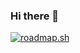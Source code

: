 ### Hi there 👋

[![roadmap.sh](https://api.roadmap.sh/v1-badge/wide/64e478b1b128dce3cb61e217?variant=light)](https://roadmap.sh)

<!--
**Marc-Vialatte/Marc-Vialatte** is a ✨ _special_ ✨ repository because its `README.md` (this file) appears on your GitHub profile.

Here are some ideas to get you started:

- 🔭 I’m currently working on ...
- 🌱 I’m currently learning ...
- 👯 I’m looking to collaborate on ...
- 🤔 I’m looking for help with ...
- 💬 Ask me about ...
- 📫 How to reach me: ...
- 😄 Pronouns: ...
- ⚡ Fun fact: ...
-->
